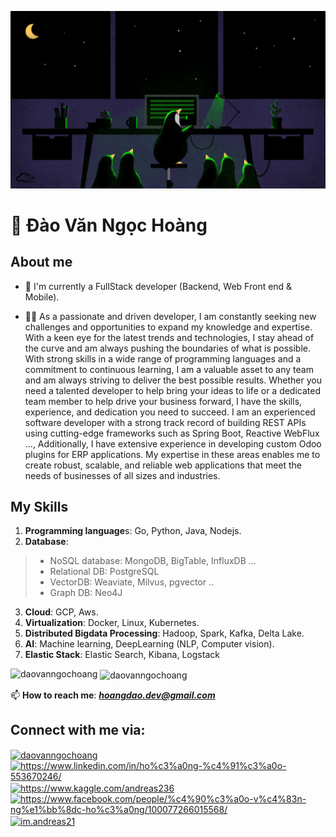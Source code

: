 ![MasterHead](https://raw.githubusercontent.com/daovanngochoang/daovanngochoang/main/981872.jpg)

# :penguin: Đào Văn Ngọc Hoàng 
	

<h2>About me</h2>

- 👯 I'm currently a FullStack developer (Backend, Web Front end & Mobile).

- 👨‍💻 As a passionate and driven developer, I am constantly seeking new challenges and opportunities to expand my knowledge and expertise. With a keen eye for the latest trends and technologies, I stay ahead of the curve and am always pushing the boundaries of what is possible. With strong skills in a wide range of programming languages and a commitment to continuous learning, I am a valuable asset to any team and am always striving to deliver the best possible results. Whether you need a talented developer to help bring your ideas to life or a dedicated team member to help drive your business forward, I have the skills, experience, and dedication you need to succeed. I am an experienced software developer with a strong track record of building REST APIs using cutting-edge frameworks such as Spring Boot, Reactive WebFlux ..., Additionally, I have extensive experience in developing custom Odoo plugins for ERP applications. My expertise in these areas enables me to create robust, scalable, and reliable web applications that meet the needs of businesses of all sizes and industries.

## My Skills
1. **Programming language**s: Go, Python, Java, Nodejs.
2. **Database**:
> - NoSQL database: MongoDB, BigTable, InfluxDB ...
> - Relational DB: PostgreSQL
> - VectorDB: Weaviate, Milvus, pgvector ..
> - Graph DB: Neo4J
3. **Cloud**: GCP, Aws.
4. **Virtualization**: Docker, Linux, Kubernetes.
5. **Distributed Bigdata Processing**: Hadoop, Spark, Kafka, Delta Lake.
6. **AI**: Machine learning, DeepLearning (NLP, Computer vision).
7.  **Elastic Stack**: Elastic Search, Kibana, Logstack


<p><img align="left" src="https://github-readme-stats.vercel.app/api/top-langs?username=daovanngochoang&show_icons=true&locale=en&layout=compact&theme=tokyonight" alt="daovanngochoang" /></p>

<p>&nbsp;<img align="center" src="https://github-readme-stats.vercel.app/api?username=daovanngochoang&show_icons=true&locale=en&theme=tokyonight" alt="daovanngochoang" /></p>


📫 **How to reach me**: _**hoangdao.dev@gmail.com**_

## Connect with me via:

<p align="left">
    <a href="https://dev.to/daovanngochoang" target="blank"><img align="center"
            src="https://raw.githubusercontent.com/rahuldkjain/github-profile-readme-generator/master/src/images/icons/Social/devto.svg"
            alt="daovanngochoang" height="30" width="40" /></a>
    <a href="https://www.linkedin.com/in/ho%c3%a0ng-%c4%91%c3%a0o-553670246/" target="blank"><img align="center"
            src="https://raw.githubusercontent.com/rahuldkjain/github-profile-readme-generator/master/src/images/icons/Social/linked-in-alt.svg"
            alt="https://www.linkedin.com/in/ho%c3%a0ng-%c4%91%c3%a0o-553670246/" height="30" width="40" /></a>
    <a href="https://www.kaggle.com/andreas236" target="blank"><img align="center"
            src="https://raw.githubusercontent.com/rahuldkjain/github-profile-readme-generator/master/src/images/icons/Social/kaggle.svg"
            alt="https://www.kaggle.com/andreas236" height="30" width="40" /></a>
    <a href="https://www.facebook.com/people/%c4%90%c3%a0o-v%c4%83n-ng%e1%bb%8dc-ho%c3%a0ng/100077266015568/"
        target="blank"><img align="center"
            src="https://raw.githubusercontent.com/rahuldkjain/github-profile-readme-generator/master/src/images/icons/Social/facebook.svg"
            alt="https://www.facebook.com/people/%c4%90%c3%a0o-v%c4%83n-ng%e1%bb%8dc-ho%c3%a0ng/100077266015568/"
            height="30" width="40" /></a>
    <a href="https://instagram.com/im.andreas.21" target="blank"><img align="center"
            src="https://raw.githubusercontent.com/rahuldkjain/github-profile-readme-generator/master/src/images/icons/Social/instagram.svg"
            alt="im.andreas21" height="30" width="40" /></a>
</p>

